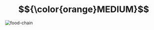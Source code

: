 # $${\color{orange}MEDIUM}$$
![food-chain](https://user-images.githubusercontent.com/65892342/234769490-d45c42da-eb2e-410d-93db-0a840b15b71e.svg)

